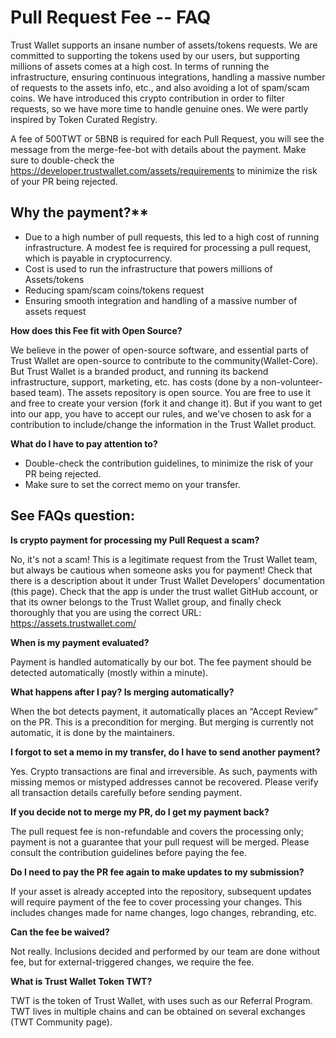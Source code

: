 # Pull Request Fee -- FAQ

Trust Wallet supports an insane number of assets/tokens requests.
We are committed to supporting the tokens used by our users, but supporting millions of assets comes at a high cost. In terms of running the infrastructure, ensuring continuous integrations, handling a massive number of requests to the assets info, etc., and also avoiding a lot of spam/scam coins.
We have introduced this crypto contribution in order to filter requests, so we have more time to handle genuine ones.
We were partly inspired by Token Curated Registry.

A fee of 500TWT or 5BNB is required for each Pull Request, you will see the message from the merge-fee-bot with details about the payment. Make sure to double-check the https://developer.trustwallet.com/assets/requirements to minimize the risk of your PR being rejected.

## Why the payment?\*\*

- Due to a high number of pull requests, this led to a high cost of running infrastructure. A modest fee is required for processing a pull request, which is payable in cryptocurrency.
- Cost is used to run the infrastructure that powers millions of Assets/tokens
- Reducing spam/scam coins/tokens request
- Ensuring smooth integration and handling of a massive number of assets request

**How does this Fee fit with Open Source?**

We believe in the power of open-source software, and essential parts of Trust Wallet are open-source to contribute to the community(Wallet-Core). But Trust Wallet is a branded product, and running its backend infrastructure, support, marketing, etc. has costs (done by a non-volunteer-based team).
The assets repository is open source. You are free to use it and free to create your version (fork it and change it). But if you want to get into our app, you have to accept our rules, and we've chosen to ask for a contribution to include/change the information in the Trust Wallet product.

**What do I have to pay attention to?**

- Double-check the contribution guidelines, to minimize the risk of your PR being rejected.
- Make sure to set the correct memo on your transfer.

## See FAQs question:

**Is crypto payment for processing my Pull Request a scam?**

No, it's not a scam!
This is a legitimate request from the Trust Wallet team, but always be cautious when someone asks you for payment! Check that there is a description about it under Trust Wallet Developers' documentation (this page). Check that the app is under the trust wallet GitHub account, or that its owner belongs to the Trust Wallet group, and finally check thoroughly that you are using the correct URL: https://assets.trustwallet.com/

**When is my payment evaluated?**

Payment is handled automatically by our bot. The fee payment should be detected automatically (mostly within a minute).

**What happens after I pay? Is merging automatically?**

When the bot detects payment, it automatically places an “Accept Review” on the PR. This is a precondition for merging. But merging is currently not automatic, it is done by the maintainers.

**I forgot to set a memo in my transfer, do I have to send another payment?**

Yes. Crypto transactions are final and irreversible. As such, payments with missing memos or mistyped addresses cannot be recovered. Please verify all transaction details carefully before sending payment.

**If you decide not to merge my PR, do I get my payment back?**

The pull request fee is non-refundable and covers the processing only; payment is not a guarantee that your pull request will be merged. Please consult the contribution guidelines before paying the fee.

**Do I need to pay the PR fee again to make updates to my submission?**

If your asset is already accepted into the repository, subsequent updates will require payment of the fee to cover processing your changes. This includes changes made for name changes, logo changes, rebranding, etc.

**Can the fee be waived?**

Not really. Inclusions decided and performed by our team are done without fee, but for external-triggered changes, we require the fee.

**What is Trust Wallet Token TWT?**

TWT is the token of Trust Wallet, with uses such as our Referral Program. TWT lives in multiple chains and can be obtained on several exchanges (TWT Community page).
